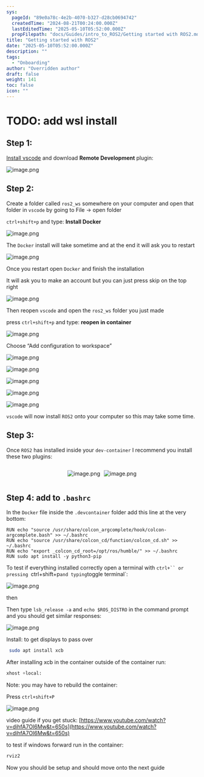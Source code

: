 ```yaml
---
sys:
  pageId: "89e0a78c-4e2b-4070-b327-d28cb0694742"
  createdTime: "2024-08-21T00:24:00.000Z"
  lastEditedTime: "2025-05-10T05:52:00.000Z"
  propFilepath: "docs/Guides/intro_to_ROS2/Getting started with ROS2.md"
title: "Getting started with ROS2"
date: "2025-05-10T05:52:00.000Z"
description: ""
tags:
  - "Onboarding"
author: "Overridden author"
draft: false
weight: 141
toc: false
icon: ""
---
```


# TODO: add wsl install

## Step 1:

[Install vscode](https://code.visualstudio.com/download) and download **Remote Development** plugin:

![image.png](https://prod-files-secure.s3.us-west-2.amazonaws.com/d518164a-d88e-44d1-a4ee-3adb3bd8bce0/efb52993-1881-4a40-b95e-6f020334f022/image.png?X-Amz-Algorithm=AWS4-HMAC-SHA256&X-Amz-Content-Sha256=UNSIGNED-PAYLOAD&X-Amz-Credential=ASIAZI2LB4663PPFPTWV%2F20250701%2Fus-west-2%2Fs3%2Faws4_request&X-Amz-Date=20250701T132612Z&X-Amz-Expires=3600&X-Amz-Security-Token=IQoJb3JpZ2luX2VjEN3%2F%2F%2F%2F%2F%2F%2F%2F%2F%2FwEaCXVzLXdlc3QtMiJGMEQCIBnJgwAC6YobR7zdI90gm0uQUwcw8LXkG1Di%2Bvlx%2FDfJAiBhhlDGm7TIwGMXGW%2BhJzafNn0req4bvt7XxPq0WsyUUSqIBAjV%2F%2F%2F%2F%2F%2F%2F%2F%2F%2F8BEAAaDDYzNzQyMzE4MzgwNSIMWsjc%2FswWSq%2FVJ42qKtwDWNWFtY2rCrWvyJlakfOlaR8C%2B0qbUkmyaAYwaCkIYXv8bodRJrFB7m%2BKqOIYbLUjGsKPdBD0X%2BVnALbWBH5A1loyfEGfyFsz0ccQYt149NoWBwbgNiB78EF7tNpURXe0MFI%2BnoUDH7MCzt5RguRn8MYvUAvb%2BUITux56iISuzO1BArF2pxBMW9nsZdSbZWSpB%2BitL%2Fawixyr5I71jaHw42x8A0OLexuLEGbxQImArd%2FSFAeeTT5yTG7UtZzEWnxjgG5Jvo5J%2BFOMEOyvF6KeIYz8FaafJ5CD3h0SFQbxQyOUYZtQbJjx9Lyy2LvPclQ5plNQeQ1aau0FEDS67Muke9Th%2BbFsGgufJYRf5CJqrDQiL02kMDxqcj6U29HDUbRJJhafvdNY%2BvfRbIrMK52XzNlSRjQ9L2hCO%2FrbWjqQjuSb3W3lazsJ8n4atVFtIv0NHCYZ0LWTB99%2FAn3ZUAVEr83SdbEACWhQoYZQECAQPwYsGv45L0NdpZkz%2B2fssVNWHum9Kb9o9RZ7GKMovv7QFYqTFZt5srael2tgNBBn%2Fa8eiNLRp0kfm%2F2isL7Zj2anvhOI4IqMXg9WI26%2BQg2f1wXLoSZdWYfrUcVfniTS1AHvNHRemKVrMPru4ogwnKWPwwY6pgGmrUBhotLnutsOF35lfNEmG%2ByXuVhLa94cTzGLPprmXIuSBaM1s3bdgRf3mOVjrWWDrWjI5LnBS0f941ZK%2FpDXi3XTisL4L6AL%2BLv23dGDaN8wjt5gBGMbvvub9GClqddwDegmovWAuf3c6FjeLs%2Bx7Hug6XJAEW7gsX5wwf%2FH40v4xSRX4Khcp15ZGoudptr3PVtyx8uovfVWgeDfxiiB8%2BHEcGP%2B&X-Amz-Signature=2f80f4e2e4bb0af8e0b42e046f46309d01401b180662792e8b18f2483c150b64&X-Amz-SignedHeaders=host&x-amz-checksum-mode=ENABLED&x-id=GetObject)

## Step 2:

Create a folder called `ros2_ws` somewhere on your computer and open that folder in `vscode` by going to File → open folder 

`ctrl+shift+p` and type: **Install Docker**

![image.png](https://prod-files-secure.s3.us-west-2.amazonaws.com/d518164a-d88e-44d1-a4ee-3adb3bd8bce0/2269dc0e-1cd5-47ff-bceb-c04ad9b2eab0/image.png?X-Amz-Algorithm=AWS4-HMAC-SHA256&X-Amz-Content-Sha256=UNSIGNED-PAYLOAD&X-Amz-Credential=ASIAZI2LB4663PPFPTWV%2F20250701%2Fus-west-2%2Fs3%2Faws4_request&X-Amz-Date=20250701T132612Z&X-Amz-Expires=3600&X-Amz-Security-Token=IQoJb3JpZ2luX2VjEN3%2F%2F%2F%2F%2F%2F%2F%2F%2F%2FwEaCXVzLXdlc3QtMiJGMEQCIBnJgwAC6YobR7zdI90gm0uQUwcw8LXkG1Di%2Bvlx%2FDfJAiBhhlDGm7TIwGMXGW%2BhJzafNn0req4bvt7XxPq0WsyUUSqIBAjV%2F%2F%2F%2F%2F%2F%2F%2F%2F%2F8BEAAaDDYzNzQyMzE4MzgwNSIMWsjc%2FswWSq%2FVJ42qKtwDWNWFtY2rCrWvyJlakfOlaR8C%2B0qbUkmyaAYwaCkIYXv8bodRJrFB7m%2BKqOIYbLUjGsKPdBD0X%2BVnALbWBH5A1loyfEGfyFsz0ccQYt149NoWBwbgNiB78EF7tNpURXe0MFI%2BnoUDH7MCzt5RguRn8MYvUAvb%2BUITux56iISuzO1BArF2pxBMW9nsZdSbZWSpB%2BitL%2Fawixyr5I71jaHw42x8A0OLexuLEGbxQImArd%2FSFAeeTT5yTG7UtZzEWnxjgG5Jvo5J%2BFOMEOyvF6KeIYz8FaafJ5CD3h0SFQbxQyOUYZtQbJjx9Lyy2LvPclQ5plNQeQ1aau0FEDS67Muke9Th%2BbFsGgufJYRf5CJqrDQiL02kMDxqcj6U29HDUbRJJhafvdNY%2BvfRbIrMK52XzNlSRjQ9L2hCO%2FrbWjqQjuSb3W3lazsJ8n4atVFtIv0NHCYZ0LWTB99%2FAn3ZUAVEr83SdbEACWhQoYZQECAQPwYsGv45L0NdpZkz%2B2fssVNWHum9Kb9o9RZ7GKMovv7QFYqTFZt5srael2tgNBBn%2Fa8eiNLRp0kfm%2F2isL7Zj2anvhOI4IqMXg9WI26%2BQg2f1wXLoSZdWYfrUcVfniTS1AHvNHRemKVrMPru4ogwnKWPwwY6pgGmrUBhotLnutsOF35lfNEmG%2ByXuVhLa94cTzGLPprmXIuSBaM1s3bdgRf3mOVjrWWDrWjI5LnBS0f941ZK%2FpDXi3XTisL4L6AL%2BLv23dGDaN8wjt5gBGMbvvub9GClqddwDegmovWAuf3c6FjeLs%2Bx7Hug6XJAEW7gsX5wwf%2FH40v4xSRX4Khcp15ZGoudptr3PVtyx8uovfVWgeDfxiiB8%2BHEcGP%2B&X-Amz-Signature=254701ff2078b77b7d0052dc287ee3f567c60eb1c78860375a3145397e459860&X-Amz-SignedHeaders=host&x-amz-checksum-mode=ENABLED&x-id=GetObject)

The `Docker` install will take sometime and at the end it will ask you to restart

![image.png](https://prod-files-secure.s3.us-west-2.amazonaws.com/d518164a-d88e-44d1-a4ee-3adb3bd8bce0/ed233f78-be33-4b1f-b89c-9c346c0e961e/image.png?X-Amz-Algorithm=AWS4-HMAC-SHA256&X-Amz-Content-Sha256=UNSIGNED-PAYLOAD&X-Amz-Credential=ASIAZI2LB4663PPFPTWV%2F20250701%2Fus-west-2%2Fs3%2Faws4_request&X-Amz-Date=20250701T132612Z&X-Amz-Expires=3600&X-Amz-Security-Token=IQoJb3JpZ2luX2VjEN3%2F%2F%2F%2F%2F%2F%2F%2F%2F%2FwEaCXVzLXdlc3QtMiJGMEQCIBnJgwAC6YobR7zdI90gm0uQUwcw8LXkG1Di%2Bvlx%2FDfJAiBhhlDGm7TIwGMXGW%2BhJzafNn0req4bvt7XxPq0WsyUUSqIBAjV%2F%2F%2F%2F%2F%2F%2F%2F%2F%2F8BEAAaDDYzNzQyMzE4MzgwNSIMWsjc%2FswWSq%2FVJ42qKtwDWNWFtY2rCrWvyJlakfOlaR8C%2B0qbUkmyaAYwaCkIYXv8bodRJrFB7m%2BKqOIYbLUjGsKPdBD0X%2BVnALbWBH5A1loyfEGfyFsz0ccQYt149NoWBwbgNiB78EF7tNpURXe0MFI%2BnoUDH7MCzt5RguRn8MYvUAvb%2BUITux56iISuzO1BArF2pxBMW9nsZdSbZWSpB%2BitL%2Fawixyr5I71jaHw42x8A0OLexuLEGbxQImArd%2FSFAeeTT5yTG7UtZzEWnxjgG5Jvo5J%2BFOMEOyvF6KeIYz8FaafJ5CD3h0SFQbxQyOUYZtQbJjx9Lyy2LvPclQ5plNQeQ1aau0FEDS67Muke9Th%2BbFsGgufJYRf5CJqrDQiL02kMDxqcj6U29HDUbRJJhafvdNY%2BvfRbIrMK52XzNlSRjQ9L2hCO%2FrbWjqQjuSb3W3lazsJ8n4atVFtIv0NHCYZ0LWTB99%2FAn3ZUAVEr83SdbEACWhQoYZQECAQPwYsGv45L0NdpZkz%2B2fssVNWHum9Kb9o9RZ7GKMovv7QFYqTFZt5srael2tgNBBn%2Fa8eiNLRp0kfm%2F2isL7Zj2anvhOI4IqMXg9WI26%2BQg2f1wXLoSZdWYfrUcVfniTS1AHvNHRemKVrMPru4ogwnKWPwwY6pgGmrUBhotLnutsOF35lfNEmG%2ByXuVhLa94cTzGLPprmXIuSBaM1s3bdgRf3mOVjrWWDrWjI5LnBS0f941ZK%2FpDXi3XTisL4L6AL%2BLv23dGDaN8wjt5gBGMbvvub9GClqddwDegmovWAuf3c6FjeLs%2Bx7Hug6XJAEW7gsX5wwf%2FH40v4xSRX4Khcp15ZGoudptr3PVtyx8uovfVWgeDfxiiB8%2BHEcGP%2B&X-Amz-Signature=ca5440d5be84cd42bc06f8508dfdb05221ee726edcd0561c966fb7e21ac3bd97&X-Amz-SignedHeaders=host&x-amz-checksum-mode=ENABLED&x-id=GetObject)

Once you restart open `Docker` and finish the installation

It will ask you to make an account but you can just press skip on the top right

![image.png](https://prod-files-secure.s3.us-west-2.amazonaws.com/d518164a-d88e-44d1-a4ee-3adb3bd8bce0/21010ad9-1659-4fd9-9f59-9932a09b2a3d/image.png?X-Amz-Algorithm=AWS4-HMAC-SHA256&X-Amz-Content-Sha256=UNSIGNED-PAYLOAD&X-Amz-Credential=ASIAZI2LB4663PPFPTWV%2F20250701%2Fus-west-2%2Fs3%2Faws4_request&X-Amz-Date=20250701T132612Z&X-Amz-Expires=3600&X-Amz-Security-Token=IQoJb3JpZ2luX2VjEN3%2F%2F%2F%2F%2F%2F%2F%2F%2F%2FwEaCXVzLXdlc3QtMiJGMEQCIBnJgwAC6YobR7zdI90gm0uQUwcw8LXkG1Di%2Bvlx%2FDfJAiBhhlDGm7TIwGMXGW%2BhJzafNn0req4bvt7XxPq0WsyUUSqIBAjV%2F%2F%2F%2F%2F%2F%2F%2F%2F%2F8BEAAaDDYzNzQyMzE4MzgwNSIMWsjc%2FswWSq%2FVJ42qKtwDWNWFtY2rCrWvyJlakfOlaR8C%2B0qbUkmyaAYwaCkIYXv8bodRJrFB7m%2BKqOIYbLUjGsKPdBD0X%2BVnALbWBH5A1loyfEGfyFsz0ccQYt149NoWBwbgNiB78EF7tNpURXe0MFI%2BnoUDH7MCzt5RguRn8MYvUAvb%2BUITux56iISuzO1BArF2pxBMW9nsZdSbZWSpB%2BitL%2Fawixyr5I71jaHw42x8A0OLexuLEGbxQImArd%2FSFAeeTT5yTG7UtZzEWnxjgG5Jvo5J%2BFOMEOyvF6KeIYz8FaafJ5CD3h0SFQbxQyOUYZtQbJjx9Lyy2LvPclQ5plNQeQ1aau0FEDS67Muke9Th%2BbFsGgufJYRf5CJqrDQiL02kMDxqcj6U29HDUbRJJhafvdNY%2BvfRbIrMK52XzNlSRjQ9L2hCO%2FrbWjqQjuSb3W3lazsJ8n4atVFtIv0NHCYZ0LWTB99%2FAn3ZUAVEr83SdbEACWhQoYZQECAQPwYsGv45L0NdpZkz%2B2fssVNWHum9Kb9o9RZ7GKMovv7QFYqTFZt5srael2tgNBBn%2Fa8eiNLRp0kfm%2F2isL7Zj2anvhOI4IqMXg9WI26%2BQg2f1wXLoSZdWYfrUcVfniTS1AHvNHRemKVrMPru4ogwnKWPwwY6pgGmrUBhotLnutsOF35lfNEmG%2ByXuVhLa94cTzGLPprmXIuSBaM1s3bdgRf3mOVjrWWDrWjI5LnBS0f941ZK%2FpDXi3XTisL4L6AL%2BLv23dGDaN8wjt5gBGMbvvub9GClqddwDegmovWAuf3c6FjeLs%2Bx7Hug6XJAEW7gsX5wwf%2FH40v4xSRX4Khcp15ZGoudptr3PVtyx8uovfVWgeDfxiiB8%2BHEcGP%2B&X-Amz-Signature=77dc7dd7371ef10d44798fd2df5846e055a732eda4e9a900626779829f1d7097&X-Amz-SignedHeaders=host&x-amz-checksum-mode=ENABLED&x-id=GetObject)

Then reopen `vscode` and open the `ros2_ws` folder you just made

press `ctrl+shift+p` and type: **reopen in container**

![image.png](https://prod-files-secure.s3.us-west-2.amazonaws.com/d518164a-d88e-44d1-a4ee-3adb3bd8bce0/4e93b8c2-41ad-488c-8095-c74205196118/image.png?X-Amz-Algorithm=AWS4-HMAC-SHA256&X-Amz-Content-Sha256=UNSIGNED-PAYLOAD&X-Amz-Credential=ASIAZI2LB4663PPFPTWV%2F20250701%2Fus-west-2%2Fs3%2Faws4_request&X-Amz-Date=20250701T132612Z&X-Amz-Expires=3600&X-Amz-Security-Token=IQoJb3JpZ2luX2VjEN3%2F%2F%2F%2F%2F%2F%2F%2F%2F%2FwEaCXVzLXdlc3QtMiJGMEQCIBnJgwAC6YobR7zdI90gm0uQUwcw8LXkG1Di%2Bvlx%2FDfJAiBhhlDGm7TIwGMXGW%2BhJzafNn0req4bvt7XxPq0WsyUUSqIBAjV%2F%2F%2F%2F%2F%2F%2F%2F%2F%2F8BEAAaDDYzNzQyMzE4MzgwNSIMWsjc%2FswWSq%2FVJ42qKtwDWNWFtY2rCrWvyJlakfOlaR8C%2B0qbUkmyaAYwaCkIYXv8bodRJrFB7m%2BKqOIYbLUjGsKPdBD0X%2BVnALbWBH5A1loyfEGfyFsz0ccQYt149NoWBwbgNiB78EF7tNpURXe0MFI%2BnoUDH7MCzt5RguRn8MYvUAvb%2BUITux56iISuzO1BArF2pxBMW9nsZdSbZWSpB%2BitL%2Fawixyr5I71jaHw42x8A0OLexuLEGbxQImArd%2FSFAeeTT5yTG7UtZzEWnxjgG5Jvo5J%2BFOMEOyvF6KeIYz8FaafJ5CD3h0SFQbxQyOUYZtQbJjx9Lyy2LvPclQ5plNQeQ1aau0FEDS67Muke9Th%2BbFsGgufJYRf5CJqrDQiL02kMDxqcj6U29HDUbRJJhafvdNY%2BvfRbIrMK52XzNlSRjQ9L2hCO%2FrbWjqQjuSb3W3lazsJ8n4atVFtIv0NHCYZ0LWTB99%2FAn3ZUAVEr83SdbEACWhQoYZQECAQPwYsGv45L0NdpZkz%2B2fssVNWHum9Kb9o9RZ7GKMovv7QFYqTFZt5srael2tgNBBn%2Fa8eiNLRp0kfm%2F2isL7Zj2anvhOI4IqMXg9WI26%2BQg2f1wXLoSZdWYfrUcVfniTS1AHvNHRemKVrMPru4ogwnKWPwwY6pgGmrUBhotLnutsOF35lfNEmG%2ByXuVhLa94cTzGLPprmXIuSBaM1s3bdgRf3mOVjrWWDrWjI5LnBS0f941ZK%2FpDXi3XTisL4L6AL%2BLv23dGDaN8wjt5gBGMbvvub9GClqddwDegmovWAuf3c6FjeLs%2Bx7Hug6XJAEW7gsX5wwf%2FH40v4xSRX4Khcp15ZGoudptr3PVtyx8uovfVWgeDfxiiB8%2BHEcGP%2B&X-Amz-Signature=0e6774c43487e90d317856f3fdee8e1d9c290f6c1aa7bd6770f56b42b11f5ed7&X-Amz-SignedHeaders=host&x-amz-checksum-mode=ENABLED&x-id=GetObject)

Choose “Add configuration to workspace”

![image.png](https://prod-files-secure.s3.us-west-2.amazonaws.com/d518164a-d88e-44d1-a4ee-3adb3bd8bce0/9560b282-5060-4989-ba37-97e7b2c22476/image.png?X-Amz-Algorithm=AWS4-HMAC-SHA256&X-Amz-Content-Sha256=UNSIGNED-PAYLOAD&X-Amz-Credential=ASIAZI2LB4663PPFPTWV%2F20250701%2Fus-west-2%2Fs3%2Faws4_request&X-Amz-Date=20250701T132612Z&X-Amz-Expires=3600&X-Amz-Security-Token=IQoJb3JpZ2luX2VjEN3%2F%2F%2F%2F%2F%2F%2F%2F%2F%2FwEaCXVzLXdlc3QtMiJGMEQCIBnJgwAC6YobR7zdI90gm0uQUwcw8LXkG1Di%2Bvlx%2FDfJAiBhhlDGm7TIwGMXGW%2BhJzafNn0req4bvt7XxPq0WsyUUSqIBAjV%2F%2F%2F%2F%2F%2F%2F%2F%2F%2F8BEAAaDDYzNzQyMzE4MzgwNSIMWsjc%2FswWSq%2FVJ42qKtwDWNWFtY2rCrWvyJlakfOlaR8C%2B0qbUkmyaAYwaCkIYXv8bodRJrFB7m%2BKqOIYbLUjGsKPdBD0X%2BVnALbWBH5A1loyfEGfyFsz0ccQYt149NoWBwbgNiB78EF7tNpURXe0MFI%2BnoUDH7MCzt5RguRn8MYvUAvb%2BUITux56iISuzO1BArF2pxBMW9nsZdSbZWSpB%2BitL%2Fawixyr5I71jaHw42x8A0OLexuLEGbxQImArd%2FSFAeeTT5yTG7UtZzEWnxjgG5Jvo5J%2BFOMEOyvF6KeIYz8FaafJ5CD3h0SFQbxQyOUYZtQbJjx9Lyy2LvPclQ5plNQeQ1aau0FEDS67Muke9Th%2BbFsGgufJYRf5CJqrDQiL02kMDxqcj6U29HDUbRJJhafvdNY%2BvfRbIrMK52XzNlSRjQ9L2hCO%2FrbWjqQjuSb3W3lazsJ8n4atVFtIv0NHCYZ0LWTB99%2FAn3ZUAVEr83SdbEACWhQoYZQECAQPwYsGv45L0NdpZkz%2B2fssVNWHum9Kb9o9RZ7GKMovv7QFYqTFZt5srael2tgNBBn%2Fa8eiNLRp0kfm%2F2isL7Zj2anvhOI4IqMXg9WI26%2BQg2f1wXLoSZdWYfrUcVfniTS1AHvNHRemKVrMPru4ogwnKWPwwY6pgGmrUBhotLnutsOF35lfNEmG%2ByXuVhLa94cTzGLPprmXIuSBaM1s3bdgRf3mOVjrWWDrWjI5LnBS0f941ZK%2FpDXi3XTisL4L6AL%2BLv23dGDaN8wjt5gBGMbvvub9GClqddwDegmovWAuf3c6FjeLs%2Bx7Hug6XJAEW7gsX5wwf%2FH40v4xSRX4Khcp15ZGoudptr3PVtyx8uovfVWgeDfxiiB8%2BHEcGP%2B&X-Amz-Signature=879a78cdfc5acd7656479634c81b6821936fbe4f05a3da6c7d51a6b7a73e6eb7&X-Amz-SignedHeaders=host&x-amz-checksum-mode=ENABLED&x-id=GetObject)

![image.png](https://prod-files-secure.s3.us-west-2.amazonaws.com/d518164a-d88e-44d1-a4ee-3adb3bd8bce0/2ee63f81-886b-48e8-a553-dc6e5eac99e4/image.png?X-Amz-Algorithm=AWS4-HMAC-SHA256&X-Amz-Content-Sha256=UNSIGNED-PAYLOAD&X-Amz-Credential=ASIAZI2LB4663PPFPTWV%2F20250701%2Fus-west-2%2Fs3%2Faws4_request&X-Amz-Date=20250701T132612Z&X-Amz-Expires=3600&X-Amz-Security-Token=IQoJb3JpZ2luX2VjEN3%2F%2F%2F%2F%2F%2F%2F%2F%2F%2FwEaCXVzLXdlc3QtMiJGMEQCIBnJgwAC6YobR7zdI90gm0uQUwcw8LXkG1Di%2Bvlx%2FDfJAiBhhlDGm7TIwGMXGW%2BhJzafNn0req4bvt7XxPq0WsyUUSqIBAjV%2F%2F%2F%2F%2F%2F%2F%2F%2F%2F8BEAAaDDYzNzQyMzE4MzgwNSIMWsjc%2FswWSq%2FVJ42qKtwDWNWFtY2rCrWvyJlakfOlaR8C%2B0qbUkmyaAYwaCkIYXv8bodRJrFB7m%2BKqOIYbLUjGsKPdBD0X%2BVnALbWBH5A1loyfEGfyFsz0ccQYt149NoWBwbgNiB78EF7tNpURXe0MFI%2BnoUDH7MCzt5RguRn8MYvUAvb%2BUITux56iISuzO1BArF2pxBMW9nsZdSbZWSpB%2BitL%2Fawixyr5I71jaHw42x8A0OLexuLEGbxQImArd%2FSFAeeTT5yTG7UtZzEWnxjgG5Jvo5J%2BFOMEOyvF6KeIYz8FaafJ5CD3h0SFQbxQyOUYZtQbJjx9Lyy2LvPclQ5plNQeQ1aau0FEDS67Muke9Th%2BbFsGgufJYRf5CJqrDQiL02kMDxqcj6U29HDUbRJJhafvdNY%2BvfRbIrMK52XzNlSRjQ9L2hCO%2FrbWjqQjuSb3W3lazsJ8n4atVFtIv0NHCYZ0LWTB99%2FAn3ZUAVEr83SdbEACWhQoYZQECAQPwYsGv45L0NdpZkz%2B2fssVNWHum9Kb9o9RZ7GKMovv7QFYqTFZt5srael2tgNBBn%2Fa8eiNLRp0kfm%2F2isL7Zj2anvhOI4IqMXg9WI26%2BQg2f1wXLoSZdWYfrUcVfniTS1AHvNHRemKVrMPru4ogwnKWPwwY6pgGmrUBhotLnutsOF35lfNEmG%2ByXuVhLa94cTzGLPprmXIuSBaM1s3bdgRf3mOVjrWWDrWjI5LnBS0f941ZK%2FpDXi3XTisL4L6AL%2BLv23dGDaN8wjt5gBGMbvvub9GClqddwDegmovWAuf3c6FjeLs%2Bx7Hug6XJAEW7gsX5wwf%2FH40v4xSRX4Khcp15ZGoudptr3PVtyx8uovfVWgeDfxiiB8%2BHEcGP%2B&X-Amz-Signature=287a9118ca2c3d1f4568560631799a90c4bd605dd462e6e45a87baa73c4b2474&X-Amz-SignedHeaders=host&x-amz-checksum-mode=ENABLED&x-id=GetObject)

![image.png](https://prod-files-secure.s3.us-west-2.amazonaws.com/d518164a-d88e-44d1-a4ee-3adb3bd8bce0/ae1580b2-b048-407e-aed9-b584224a7a04/image.png?X-Amz-Algorithm=AWS4-HMAC-SHA256&X-Amz-Content-Sha256=UNSIGNED-PAYLOAD&X-Amz-Credential=ASIAZI2LB4663PPFPTWV%2F20250701%2Fus-west-2%2Fs3%2Faws4_request&X-Amz-Date=20250701T132612Z&X-Amz-Expires=3600&X-Amz-Security-Token=IQoJb3JpZ2luX2VjEN3%2F%2F%2F%2F%2F%2F%2F%2F%2F%2FwEaCXVzLXdlc3QtMiJGMEQCIBnJgwAC6YobR7zdI90gm0uQUwcw8LXkG1Di%2Bvlx%2FDfJAiBhhlDGm7TIwGMXGW%2BhJzafNn0req4bvt7XxPq0WsyUUSqIBAjV%2F%2F%2F%2F%2F%2F%2F%2F%2F%2F8BEAAaDDYzNzQyMzE4MzgwNSIMWsjc%2FswWSq%2FVJ42qKtwDWNWFtY2rCrWvyJlakfOlaR8C%2B0qbUkmyaAYwaCkIYXv8bodRJrFB7m%2BKqOIYbLUjGsKPdBD0X%2BVnALbWBH5A1loyfEGfyFsz0ccQYt149NoWBwbgNiB78EF7tNpURXe0MFI%2BnoUDH7MCzt5RguRn8MYvUAvb%2BUITux56iISuzO1BArF2pxBMW9nsZdSbZWSpB%2BitL%2Fawixyr5I71jaHw42x8A0OLexuLEGbxQImArd%2FSFAeeTT5yTG7UtZzEWnxjgG5Jvo5J%2BFOMEOyvF6KeIYz8FaafJ5CD3h0SFQbxQyOUYZtQbJjx9Lyy2LvPclQ5plNQeQ1aau0FEDS67Muke9Th%2BbFsGgufJYRf5CJqrDQiL02kMDxqcj6U29HDUbRJJhafvdNY%2BvfRbIrMK52XzNlSRjQ9L2hCO%2FrbWjqQjuSb3W3lazsJ8n4atVFtIv0NHCYZ0LWTB99%2FAn3ZUAVEr83SdbEACWhQoYZQECAQPwYsGv45L0NdpZkz%2B2fssVNWHum9Kb9o9RZ7GKMovv7QFYqTFZt5srael2tgNBBn%2Fa8eiNLRp0kfm%2F2isL7Zj2anvhOI4IqMXg9WI26%2BQg2f1wXLoSZdWYfrUcVfniTS1AHvNHRemKVrMPru4ogwnKWPwwY6pgGmrUBhotLnutsOF35lfNEmG%2ByXuVhLa94cTzGLPprmXIuSBaM1s3bdgRf3mOVjrWWDrWjI5LnBS0f941ZK%2FpDXi3XTisL4L6AL%2BLv23dGDaN8wjt5gBGMbvvub9GClqddwDegmovWAuf3c6FjeLs%2Bx7Hug6XJAEW7gsX5wwf%2FH40v4xSRX4Khcp15ZGoudptr3PVtyx8uovfVWgeDfxiiB8%2BHEcGP%2B&X-Amz-Signature=2d9b7c6c7f36ce41f18204d172d0e7d9ac2fe28b004168ab82ee42b4b75c92fb&X-Amz-SignedHeaders=host&x-amz-checksum-mode=ENABLED&x-id=GetObject)

![image.png](https://prod-files-secure.s3.us-west-2.amazonaws.com/d518164a-d88e-44d1-a4ee-3adb3bd8bce0/53255b28-f75e-430f-b9e3-c0ac8577e42b/image.png?X-Amz-Algorithm=AWS4-HMAC-SHA256&X-Amz-Content-Sha256=UNSIGNED-PAYLOAD&X-Amz-Credential=ASIAZI2LB4663PPFPTWV%2F20250701%2Fus-west-2%2Fs3%2Faws4_request&X-Amz-Date=20250701T132612Z&X-Amz-Expires=3600&X-Amz-Security-Token=IQoJb3JpZ2luX2VjEN3%2F%2F%2F%2F%2F%2F%2F%2F%2F%2FwEaCXVzLXdlc3QtMiJGMEQCIBnJgwAC6YobR7zdI90gm0uQUwcw8LXkG1Di%2Bvlx%2FDfJAiBhhlDGm7TIwGMXGW%2BhJzafNn0req4bvt7XxPq0WsyUUSqIBAjV%2F%2F%2F%2F%2F%2F%2F%2F%2F%2F8BEAAaDDYzNzQyMzE4MzgwNSIMWsjc%2FswWSq%2FVJ42qKtwDWNWFtY2rCrWvyJlakfOlaR8C%2B0qbUkmyaAYwaCkIYXv8bodRJrFB7m%2BKqOIYbLUjGsKPdBD0X%2BVnALbWBH5A1loyfEGfyFsz0ccQYt149NoWBwbgNiB78EF7tNpURXe0MFI%2BnoUDH7MCzt5RguRn8MYvUAvb%2BUITux56iISuzO1BArF2pxBMW9nsZdSbZWSpB%2BitL%2Fawixyr5I71jaHw42x8A0OLexuLEGbxQImArd%2FSFAeeTT5yTG7UtZzEWnxjgG5Jvo5J%2BFOMEOyvF6KeIYz8FaafJ5CD3h0SFQbxQyOUYZtQbJjx9Lyy2LvPclQ5plNQeQ1aau0FEDS67Muke9Th%2BbFsGgufJYRf5CJqrDQiL02kMDxqcj6U29HDUbRJJhafvdNY%2BvfRbIrMK52XzNlSRjQ9L2hCO%2FrbWjqQjuSb3W3lazsJ8n4atVFtIv0NHCYZ0LWTB99%2FAn3ZUAVEr83SdbEACWhQoYZQECAQPwYsGv45L0NdpZkz%2B2fssVNWHum9Kb9o9RZ7GKMovv7QFYqTFZt5srael2tgNBBn%2Fa8eiNLRp0kfm%2F2isL7Zj2anvhOI4IqMXg9WI26%2BQg2f1wXLoSZdWYfrUcVfniTS1AHvNHRemKVrMPru4ogwnKWPwwY6pgGmrUBhotLnutsOF35lfNEmG%2ByXuVhLa94cTzGLPprmXIuSBaM1s3bdgRf3mOVjrWWDrWjI5LnBS0f941ZK%2FpDXi3XTisL4L6AL%2BLv23dGDaN8wjt5gBGMbvvub9GClqddwDegmovWAuf3c6FjeLs%2Bx7Hug6XJAEW7gsX5wwf%2FH40v4xSRX4Khcp15ZGoudptr3PVtyx8uovfVWgeDfxiiB8%2BHEcGP%2B&X-Amz-Signature=9dbfb051bc94b000cb2266fd97230da4f94bde153c8cbf55520e69e9bcf86bbc&X-Amz-SignedHeaders=host&x-amz-checksum-mode=ENABLED&x-id=GetObject)

![image.png](https://prod-files-secure.s3.us-west-2.amazonaws.com/d518164a-d88e-44d1-a4ee-3adb3bd8bce0/7c562767-5af9-4ffb-97d1-327bcdf4ee00/image.png?X-Amz-Algorithm=AWS4-HMAC-SHA256&X-Amz-Content-Sha256=UNSIGNED-PAYLOAD&X-Amz-Credential=ASIAZI2LB4663PPFPTWV%2F20250701%2Fus-west-2%2Fs3%2Faws4_request&X-Amz-Date=20250701T132612Z&X-Amz-Expires=3600&X-Amz-Security-Token=IQoJb3JpZ2luX2VjEN3%2F%2F%2F%2F%2F%2F%2F%2F%2F%2FwEaCXVzLXdlc3QtMiJGMEQCIBnJgwAC6YobR7zdI90gm0uQUwcw8LXkG1Di%2Bvlx%2FDfJAiBhhlDGm7TIwGMXGW%2BhJzafNn0req4bvt7XxPq0WsyUUSqIBAjV%2F%2F%2F%2F%2F%2F%2F%2F%2F%2F8BEAAaDDYzNzQyMzE4MzgwNSIMWsjc%2FswWSq%2FVJ42qKtwDWNWFtY2rCrWvyJlakfOlaR8C%2B0qbUkmyaAYwaCkIYXv8bodRJrFB7m%2BKqOIYbLUjGsKPdBD0X%2BVnALbWBH5A1loyfEGfyFsz0ccQYt149NoWBwbgNiB78EF7tNpURXe0MFI%2BnoUDH7MCzt5RguRn8MYvUAvb%2BUITux56iISuzO1BArF2pxBMW9nsZdSbZWSpB%2BitL%2Fawixyr5I71jaHw42x8A0OLexuLEGbxQImArd%2FSFAeeTT5yTG7UtZzEWnxjgG5Jvo5J%2BFOMEOyvF6KeIYz8FaafJ5CD3h0SFQbxQyOUYZtQbJjx9Lyy2LvPclQ5plNQeQ1aau0FEDS67Muke9Th%2BbFsGgufJYRf5CJqrDQiL02kMDxqcj6U29HDUbRJJhafvdNY%2BvfRbIrMK52XzNlSRjQ9L2hCO%2FrbWjqQjuSb3W3lazsJ8n4atVFtIv0NHCYZ0LWTB99%2FAn3ZUAVEr83SdbEACWhQoYZQECAQPwYsGv45L0NdpZkz%2B2fssVNWHum9Kb9o9RZ7GKMovv7QFYqTFZt5srael2tgNBBn%2Fa8eiNLRp0kfm%2F2isL7Zj2anvhOI4IqMXg9WI26%2BQg2f1wXLoSZdWYfrUcVfniTS1AHvNHRemKVrMPru4ogwnKWPwwY6pgGmrUBhotLnutsOF35lfNEmG%2ByXuVhLa94cTzGLPprmXIuSBaM1s3bdgRf3mOVjrWWDrWjI5LnBS0f941ZK%2FpDXi3XTisL4L6AL%2BLv23dGDaN8wjt5gBGMbvvub9GClqddwDegmovWAuf3c6FjeLs%2Bx7Hug6XJAEW7gsX5wwf%2FH40v4xSRX4Khcp15ZGoudptr3PVtyx8uovfVWgeDfxiiB8%2BHEcGP%2B&X-Amz-Signature=7ba7750a7b7727be426098656f23cf0fbb4343d77b616ab34028705aca1d3d4f&X-Amz-SignedHeaders=host&x-amz-checksum-mode=ENABLED&x-id=GetObject)

`vscode` will now install `ROS2` onto your computer so this may take some time.

## Step 3:

Once `ROS2` has installed inside your `dev-container` I recommend you install these two plugins:

<div style="display: flex;flex-direction: row; column-gap:10px; max-width: 630px;justify-content: center;">
<div>

![image.png](https://prod-files-secure.s3.us-west-2.amazonaws.com/d518164a-d88e-44d1-a4ee-3adb3bd8bce0/3fc3d550-5a54-4ba1-ba6b-faa01cdb7369/image.png?X-Amz-Algorithm=AWS4-HMAC-SHA256&X-Amz-Content-Sha256=UNSIGNED-PAYLOAD&X-Amz-Credential=ASIAZI2LB4663SWSJ3YG%2F20250701%2Fus-west-2%2Fs3%2Faws4_request&X-Amz-Date=20250701T132616Z&X-Amz-Expires=3600&X-Amz-Security-Token=IQoJb3JpZ2luX2VjEN3%2F%2F%2F%2F%2F%2F%2F%2F%2F%2FwEaCXVzLXdlc3QtMiJIMEYCIQCXsoWSc2B%2BBVVO2qLtDddY26%2BKlta6e%2B8hVwDxuHdUIwIhAIOa2LRC90HTAEoWDiu4USppjQALAkXcco6BamgeKohBKogECNX%2F%2F%2F%2F%2F%2F%2F%2F%2F%2FwEQABoMNjM3NDIzMTgzODA1IgzjweJCWVS9C%2FNZH1Iq3AOU41jSGqz2Xvl3YP7MfYvPdAkmCEY7G9GBFGsT%2FwQzonWsc%2B2Q8Hgz%2BZpB3OZI%2BgqDvMtVH177nqA%2FWh4npihyhdh2cT2CYjFa3LL8H0Hpxs1it0aWliFYsXJRFM5%2F0MmIWhEmP9NSIrvu3OadGwCaVyZr%2FzboapjrAnH5wM%2BLrIRzwEma69PraLC22EVxaxJ%2FG%2FRa6mVPVClpN%2BWlNs6mnFEC8uUplyFNqsUaRxWNiq5zzgcx2v1ZyIZbARvVdXzf4ONsohL12SfYWDkHkC0qNXcPUPXJwqGd6rVc1mZqUOqLpBJyxBR7JSRlOb0nIBH7XLxlpl4cm8Pk904On%2B%2FGXd4%2FOFffu45YIMWmQxMDFkhFCGmd53wxaYFdiJiuEkdUnkDmWWCxSjJZaPTReMJEMLNydQP40cZH0QViqc1kNjwNIo57hlSOOyLoNB3LoWKCLAZmHWLVASh69K87sZA1hcnpBF5n7dJ7PuLSYltbr6s7Mz5HCb1ZwJ5ULQubCv0Fiwbg5V6z4P5cVUG%2B%2BYxrTWkOPJgZPr2VvouKaoixVPfb%2Bf%2FJb%2BxyCosadoKmi8rX%2FTFC%2FRaeqyfgwBBlwTCPOsym409cUKmv6gcdKGEhk7Qs1q4SpCDjELRs%2FDCnpY%2FDBjqkAZmdoDJYJ9L8rpyCkSJkqLkPpuk6rqOL5Dum1KE06Nx1NwKM68jnM%2FJco5f52u25cWdemOEEzrxWUTIGpFeUejUI6k5lfJpdGj8BJqACKSJaPycEODJ3zkwA%2BXtmW5R%2Br6mBKSQntDP10KVkIeQVbzmZTWuLiApEhpRjU6DKSy7tcTTdeWAkfvxtcooXZ%2BCEYxG9EDTMrA5iE1X6KjtE%2F51ALOKG&X-Amz-Signature=6d01cad7ec3ea8514f58bc5dd21bbe65c3bdc211c2e90c2516cbb67ee8f80f38&X-Amz-SignedHeaders=host&x-amz-checksum-mode=ENABLED&x-id=GetObject)

</div>
<div>

![image.png](https://prod-files-secure.s3.us-west-2.amazonaws.com/d518164a-d88e-44d1-a4ee-3adb3bd8bce0/d994cc66-13c2-4093-a5a3-f84cf4601a82/image.png?X-Amz-Algorithm=AWS4-HMAC-SHA256&X-Amz-Content-Sha256=UNSIGNED-PAYLOAD&X-Amz-Credential=ASIAZI2LB4662S6QXAP5%2F20250701%2Fus-west-2%2Fs3%2Faws4_request&X-Amz-Date=20250701T132616Z&X-Amz-Expires=3600&X-Amz-Security-Token=IQoJb3JpZ2luX2VjEN7%2F%2F%2F%2F%2F%2F%2F%2F%2F%2FwEaCXVzLXdlc3QtMiJHMEUCICKSjrpciZblV8MaxHkGg7KHU3LSkogo2SSz0Hlih0UCAiEAv81c0Lu6iHZ4qvnle3c1n1TwKs04rerB0pIeI5PS9N8qiAQI1v%2F%2F%2F%2F%2F%2F%2F%2F%2F%2FARAAGgw2Mzc0MjMxODM4MDUiDJSF1gcXzTAO%2FR%2BCdyrcA5S%2BoJ8phstFClovNZYbMGDp%2BAJK98Md0oCtd%2F1fW8fcbyJeq0%2BCMVaFS%2Fu3eoihOAf4wOuFi4bKup8XW3hVUYaBF9F7mEQb46TjvmUGeQ7dfEWNauQDy3yEQw69IqhG%2BfS%2FJq%2BMGpi0E9CT284zizmg%2FeGivxxa3k7NjeWA7V0OQ8c9MH%2BH7QpwbJHDObCo%2BxlicqEvDpaTHL0UDMnwzDN2ra%2BHndxnyBjwwvPNrBujJ%2FLhAvgrIuA%2FKgJBxpIt06Sq3sI6lU6VtXvsPCxb2463sP6G%2BhzRzB5xZVag3HfsNqkEqq%2BQEPcdXY7y0%2BbQ6mFUu53LI%2Fri0MIKS7eX7S9BzosTB2vDBB3m5WmAtHbULqt6PgdK3pRXq7FvJ8Clxkn%2F64aCtNWIV6RCcLX3yRzCb6AbReoD6htT%2BFXIWXUZq2dtvwm34kx5b8GLJYVJEuJTulK%2BhEfSMYllHDdmqzceZojc4URsgE1hFRw84khWayYtP4GwaANm490y%2FjRlLNE6whh9ptKGouGH9Dt6NenD0vbdYkdJdwZz9%2BHFN5%2BT6iMTB8BxTfa%2B3v6hxbGBnltOqj0P9fViAr9taph1uUWPvP1kxTVAi4Lbu63m7tBDFfsh72LPq7U0KUzaMLLAj8MGOqUBgZ1aC0sAvQ4270qkgvgmVB7eOmKBHHiLHyTvYmwOK8sNc1gyKh9b6wDa7PL5KmjcpLgxdmvx31sA51Dc0CBJQGPa9RwyJpwH1M5WEN9KSE3KXccMQWVDPb%2B64jsRaI6E5G7OjR4z%2Bu2mElxNRNcvXsGopkDOxJRr3bkyZK2jjmSrP8jWn6ThbkxLU6GRVjWY%2B%2FK5oAGAmjM3qtR2A%2B4bsL4RLjyj&X-Amz-Signature=e5e508db2cb0c0f64cb38a683683d5c8502c3401cfc03c1c2cef1dc7d7e262ef&X-Amz-SignedHeaders=host&x-amz-checksum-mode=ENABLED&x-id=GetObject)

</div>
</div>

## Step 4: add to `.bashrc`

In the `Docker` file inside the `.devcontainer` folder add this line at the very bottom: 

```docker
RUN echo "source /usr/share/colcon_argcomplete/hook/colcon-argcomplete.bash" >> ~/.bashrc
RUN echo "source /usr/share/colcon_cd/function/colcon_cd.sh" >> ~/.bashrc
RUN echo "export _colcon_cd_root=/opt/ros/humble/" >> ~/.bashrc
RUN sudo apt install -y python3-pip 
```

To test if everything installed correctly open a terminal with `ctrl+`` or pressing `ctrl+shift+p` and typing `toggle terminal`:

![image.png](https://prod-files-secure.s3.us-west-2.amazonaws.com/d518164a-d88e-44d1-a4ee-3adb3bd8bce0/6a4943d8-b04e-4c02-9a58-775f3384d1a5/image.png?X-Amz-Algorithm=AWS4-HMAC-SHA256&X-Amz-Content-Sha256=UNSIGNED-PAYLOAD&X-Amz-Credential=ASIAZI2LB4663PPFPTWV%2F20250701%2Fus-west-2%2Fs3%2Faws4_request&X-Amz-Date=20250701T132612Z&X-Amz-Expires=3600&X-Amz-Security-Token=IQoJb3JpZ2luX2VjEN3%2F%2F%2F%2F%2F%2F%2F%2F%2F%2FwEaCXVzLXdlc3QtMiJGMEQCIBnJgwAC6YobR7zdI90gm0uQUwcw8LXkG1Di%2Bvlx%2FDfJAiBhhlDGm7TIwGMXGW%2BhJzafNn0req4bvt7XxPq0WsyUUSqIBAjV%2F%2F%2F%2F%2F%2F%2F%2F%2F%2F8BEAAaDDYzNzQyMzE4MzgwNSIMWsjc%2FswWSq%2FVJ42qKtwDWNWFtY2rCrWvyJlakfOlaR8C%2B0qbUkmyaAYwaCkIYXv8bodRJrFB7m%2BKqOIYbLUjGsKPdBD0X%2BVnALbWBH5A1loyfEGfyFsz0ccQYt149NoWBwbgNiB78EF7tNpURXe0MFI%2BnoUDH7MCzt5RguRn8MYvUAvb%2BUITux56iISuzO1BArF2pxBMW9nsZdSbZWSpB%2BitL%2Fawixyr5I71jaHw42x8A0OLexuLEGbxQImArd%2FSFAeeTT5yTG7UtZzEWnxjgG5Jvo5J%2BFOMEOyvF6KeIYz8FaafJ5CD3h0SFQbxQyOUYZtQbJjx9Lyy2LvPclQ5plNQeQ1aau0FEDS67Muke9Th%2BbFsGgufJYRf5CJqrDQiL02kMDxqcj6U29HDUbRJJhafvdNY%2BvfRbIrMK52XzNlSRjQ9L2hCO%2FrbWjqQjuSb3W3lazsJ8n4atVFtIv0NHCYZ0LWTB99%2FAn3ZUAVEr83SdbEACWhQoYZQECAQPwYsGv45L0NdpZkz%2B2fssVNWHum9Kb9o9RZ7GKMovv7QFYqTFZt5srael2tgNBBn%2Fa8eiNLRp0kfm%2F2isL7Zj2anvhOI4IqMXg9WI26%2BQg2f1wXLoSZdWYfrUcVfniTS1AHvNHRemKVrMPru4ogwnKWPwwY6pgGmrUBhotLnutsOF35lfNEmG%2ByXuVhLa94cTzGLPprmXIuSBaM1s3bdgRf3mOVjrWWDrWjI5LnBS0f941ZK%2FpDXi3XTisL4L6AL%2BLv23dGDaN8wjt5gBGMbvvub9GClqddwDegmovWAuf3c6FjeLs%2Bx7Hug6XJAEW7gsX5wwf%2FH40v4xSRX4Khcp15ZGoudptr3PVtyx8uovfVWgeDfxiiB8%2BHEcGP%2B&X-Amz-Signature=0db2ad99ff1f8f37f0d62e475a51a2fb1bb83fd709d70d0e3a6a37ac9fc5a4c5&X-Amz-SignedHeaders=host&x-amz-checksum-mode=ENABLED&x-id=GetObject)

then 

Then type `lsb_release -a` and `echo $ROS_DISTRO` in the command prompt and you should get similar responses:

![image.png](https://prod-files-secure.s3.us-west-2.amazonaws.com/d518164a-d88e-44d1-a4ee-3adb3bd8bce0/3e635dec-a805-4e85-8b9e-d000e5b71a4e/image.png?X-Amz-Algorithm=AWS4-HMAC-SHA256&X-Amz-Content-Sha256=UNSIGNED-PAYLOAD&X-Amz-Credential=ASIAZI2LB4663PPFPTWV%2F20250701%2Fus-west-2%2Fs3%2Faws4_request&X-Amz-Date=20250701T132612Z&X-Amz-Expires=3600&X-Amz-Security-Token=IQoJb3JpZ2luX2VjEN3%2F%2F%2F%2F%2F%2F%2F%2F%2F%2FwEaCXVzLXdlc3QtMiJGMEQCIBnJgwAC6YobR7zdI90gm0uQUwcw8LXkG1Di%2Bvlx%2FDfJAiBhhlDGm7TIwGMXGW%2BhJzafNn0req4bvt7XxPq0WsyUUSqIBAjV%2F%2F%2F%2F%2F%2F%2F%2F%2F%2F8BEAAaDDYzNzQyMzE4MzgwNSIMWsjc%2FswWSq%2FVJ42qKtwDWNWFtY2rCrWvyJlakfOlaR8C%2B0qbUkmyaAYwaCkIYXv8bodRJrFB7m%2BKqOIYbLUjGsKPdBD0X%2BVnALbWBH5A1loyfEGfyFsz0ccQYt149NoWBwbgNiB78EF7tNpURXe0MFI%2BnoUDH7MCzt5RguRn8MYvUAvb%2BUITux56iISuzO1BArF2pxBMW9nsZdSbZWSpB%2BitL%2Fawixyr5I71jaHw42x8A0OLexuLEGbxQImArd%2FSFAeeTT5yTG7UtZzEWnxjgG5Jvo5J%2BFOMEOyvF6KeIYz8FaafJ5CD3h0SFQbxQyOUYZtQbJjx9Lyy2LvPclQ5plNQeQ1aau0FEDS67Muke9Th%2BbFsGgufJYRf5CJqrDQiL02kMDxqcj6U29HDUbRJJhafvdNY%2BvfRbIrMK52XzNlSRjQ9L2hCO%2FrbWjqQjuSb3W3lazsJ8n4atVFtIv0NHCYZ0LWTB99%2FAn3ZUAVEr83SdbEACWhQoYZQECAQPwYsGv45L0NdpZkz%2B2fssVNWHum9Kb9o9RZ7GKMovv7QFYqTFZt5srael2tgNBBn%2Fa8eiNLRp0kfm%2F2isL7Zj2anvhOI4IqMXg9WI26%2BQg2f1wXLoSZdWYfrUcVfniTS1AHvNHRemKVrMPru4ogwnKWPwwY6pgGmrUBhotLnutsOF35lfNEmG%2ByXuVhLa94cTzGLPprmXIuSBaM1s3bdgRf3mOVjrWWDrWjI5LnBS0f941ZK%2FpDXi3XTisL4L6AL%2BLv23dGDaN8wjt5gBGMbvvub9GClqddwDegmovWAuf3c6FjeLs%2Bx7Hug6XJAEW7gsX5wwf%2FH40v4xSRX4Khcp15ZGoudptr3PVtyx8uovfVWgeDfxiiB8%2BHEcGP%2B&X-Amz-Signature=13464b591cd7344abe3a4dd9e85fc72b925004979da9f9a45becc9e98c961387&X-Amz-SignedHeaders=host&x-amz-checksum-mode=ENABLED&x-id=GetObject)

Install:  to get displays to pass over

```bash
 sudo apt install xcb
```

After installing xcb in the container outside of the container run:

```python
xhost +local:
```

Note: you may have to rebuild the container:

Press `ctrl+shift+P`

![image.png](https://prod-files-secure.s3.us-west-2.amazonaws.com/d518164a-d88e-44d1-a4ee-3adb3bd8bce0/6c2be660-2618-4c38-9c26-53554f7a0b7b/image.png?X-Amz-Algorithm=AWS4-HMAC-SHA256&X-Amz-Content-Sha256=UNSIGNED-PAYLOAD&X-Amz-Credential=ASIAZI2LB4663PPFPTWV%2F20250701%2Fus-west-2%2Fs3%2Faws4_request&X-Amz-Date=20250701T132612Z&X-Amz-Expires=3600&X-Amz-Security-Token=IQoJb3JpZ2luX2VjEN3%2F%2F%2F%2F%2F%2F%2F%2F%2F%2FwEaCXVzLXdlc3QtMiJGMEQCIBnJgwAC6YobR7zdI90gm0uQUwcw8LXkG1Di%2Bvlx%2FDfJAiBhhlDGm7TIwGMXGW%2BhJzafNn0req4bvt7XxPq0WsyUUSqIBAjV%2F%2F%2F%2F%2F%2F%2F%2F%2F%2F8BEAAaDDYzNzQyMzE4MzgwNSIMWsjc%2FswWSq%2FVJ42qKtwDWNWFtY2rCrWvyJlakfOlaR8C%2B0qbUkmyaAYwaCkIYXv8bodRJrFB7m%2BKqOIYbLUjGsKPdBD0X%2BVnALbWBH5A1loyfEGfyFsz0ccQYt149NoWBwbgNiB78EF7tNpURXe0MFI%2BnoUDH7MCzt5RguRn8MYvUAvb%2BUITux56iISuzO1BArF2pxBMW9nsZdSbZWSpB%2BitL%2Fawixyr5I71jaHw42x8A0OLexuLEGbxQImArd%2FSFAeeTT5yTG7UtZzEWnxjgG5Jvo5J%2BFOMEOyvF6KeIYz8FaafJ5CD3h0SFQbxQyOUYZtQbJjx9Lyy2LvPclQ5plNQeQ1aau0FEDS67Muke9Th%2BbFsGgufJYRf5CJqrDQiL02kMDxqcj6U29HDUbRJJhafvdNY%2BvfRbIrMK52XzNlSRjQ9L2hCO%2FrbWjqQjuSb3W3lazsJ8n4atVFtIv0NHCYZ0LWTB99%2FAn3ZUAVEr83SdbEACWhQoYZQECAQPwYsGv45L0NdpZkz%2B2fssVNWHum9Kb9o9RZ7GKMovv7QFYqTFZt5srael2tgNBBn%2Fa8eiNLRp0kfm%2F2isL7Zj2anvhOI4IqMXg9WI26%2BQg2f1wXLoSZdWYfrUcVfniTS1AHvNHRemKVrMPru4ogwnKWPwwY6pgGmrUBhotLnutsOF35lfNEmG%2ByXuVhLa94cTzGLPprmXIuSBaM1s3bdgRf3mOVjrWWDrWjI5LnBS0f941ZK%2FpDXi3XTisL4L6AL%2BLv23dGDaN8wjt5gBGMbvvub9GClqddwDegmovWAuf3c6FjeLs%2Bx7Hug6XJAEW7gsX5wwf%2FH40v4xSRX4Khcp15ZGoudptr3PVtyx8uovfVWgeDfxiiB8%2BHEcGP%2B&X-Amz-Signature=9b5f8761649b32a789c98efef648e322d31dd039c80dc4cdbb2436ce5f731138&X-Amz-SignedHeaders=host&x-amz-checksum-mode=ENABLED&x-id=GetObject)

video guide if you get stuck: [https://www.youtube.com/watch?v=dihfA7Ol6Mw&t=650s](https://www.youtube.com/watch?v=dihfA7Ol6Mw&t=650s)

to test if windows forward run in the container:

```bash
rviz2
```

Now you should be setup and should move onto the next guide 
